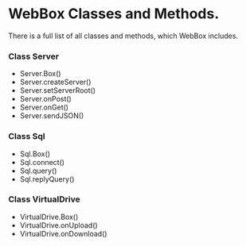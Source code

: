 # WebBox Classes and Methods.
There is a full list of all classes and methods, which WebBox includes.

### Class Server
  - Server.Box()
  - Server.createServer()
  - Server.setServerRoot()
  - Server.onPost()
  - Server.onGet()
  - Server.sendJSON()
  
### Class Sql
  - Sql.Box()
  - Sql.connect()
  - Sql.query()
  - Sql.replyQuery()
  
### Class VirtualDrive
  - VirtualDrive.Box()
  - VirtualDrive.onUpload()
  - VirtualDrive.onDownload()
